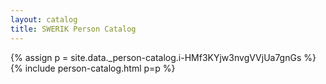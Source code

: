 ```yaml
---
layout: catalog
title: SWERIK Person Catalog
---
```

{% assign p = site.data._person-catalog.i-HMf3KYjw3nvgVVjUa7gnGs %}
{% include person-catalog.html p=p %}

